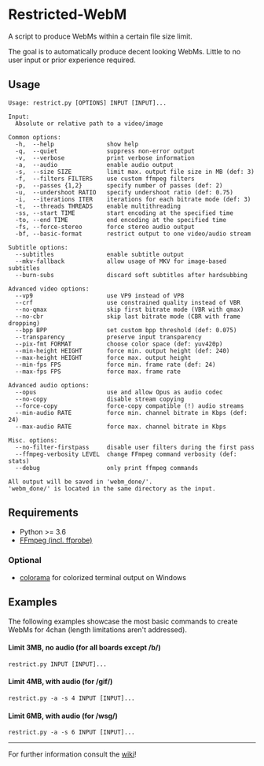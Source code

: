 # Restricted-WebM

A script to produce WebMs within a certain file size limit.

The goal is to automatically produce decent looking WebMs. Little to no user input or prior experience required.

## Usage

```
Usage: restrict.py [OPTIONS] INPUT [INPUT]...

Input:
  Absolute or relative path to a video/image

Common options:
  -h,  --help               show help
  -q,  --quiet              suppress non-error output
  -v,  --verbose            print verbose information
  -a,  --audio              enable audio output
  -s,  --size SIZE          limit max. output file size in MB (def: 3)
  -f,  --filters FILTERS    use custom ffmpeg filters
  -p,  --passes {1,2}       specify number of passes (def: 2)
  -u,  --undershoot RATIO   specify undershoot ratio (def: 0.75)
  -i,  --iterations ITER    iterations for each bitrate mode (def: 3)
  -t,  --threads THREADS    enable multithreading
  -ss, --start TIME         start encoding at the specified time
  -to, --end TIME           end encoding at the specified time
  -fs, --force-stereo       force stereo audio output
  -bf, --basic-format       restrict output to one video/audio stream

Subtitle options:
  --subtitles               enable subtitle output
  --mkv-fallback            allow usage of MKV for image-based subtitles
  --burn-subs               discard soft subtitles after hardsubbing

Advanced video options:
  --vp9                     use VP9 instead of VP8
  --crf                     use constrained quality instead of VBR
  --no-qmax                 skip first bitrate mode (VBR with qmax)
  --no-cbr                  skip last bitrate mode (CBR with frame dropping)
  --bpp BPP                 set custom bpp threshold (def: 0.075)
  --transparency            preserve input transparency
  --pix-fmt FORMAT          choose color space (def: yuv420p)
  --min-height HEIGHT       force min. output height (def: 240)
  --max-height HEIGHT       force max. output height
  --min-fps FPS             force min. frame rate (def: 24)
  --max-fps FPS             force max. frame rate

Advanced audio options:
  --opus                    use and allow Opus as audio codec
  --no-copy                 disable stream copying
  --force-copy              force-copy compatible (!) audio streams
  --min-audio RATE          force min. channel bitrate in Kbps (def: 24)
  --max-audio RATE          force max. channel bitrate in Kbps

Misc. options:
  --no-filter-firstpass     disable user filters during the first pass
  --ffmpeg-verbosity LEVEL  change FFmpeg command verbosity (def: stats)
  --debug                   only print ffmpeg commands

All output will be saved in 'webm_done/'.
'webm_done/' is located in the same directory as the input.
```

## Requirements

* Python >= 3.6
* [FFmpeg (incl. ffprobe)](https://www.ffmpeg.org/)

### Optional
* [colorama](https://github.com/tartley/colorama) for colorized terminal output on Windows

## Examples

The following examples showcase the most basic commands to create WebMs for 4chan (length limitations aren't addressed).

#### Limit 3MB, no audio (for all boards except /b/)

```
restrict.py INPUT [INPUT]...
```

#### Limit 4MB, with audio (for /gif/)

```
restrict.py -a -s 4 INPUT [INPUT]...
```

#### Limit 6MB, with audio (for /wsg/)

```
restrict.py -a -s 6 INPUT [INPUT]...
```

***

For further information consult the [wiki](https://github.com/HelpSeeker/Restricted-WebM/wiki)!
